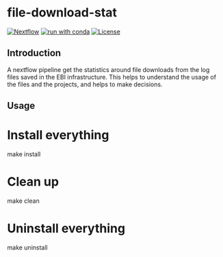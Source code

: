 # file-download-stat

[![Nextflow](https://img.shields.io/badge/nextflow%20DSL2-%E2%89%A522.10.6-23aa62.svg)](https://www.nextflow.io/)
[![run with conda](https://img.shields.io/badge/run%20with-conda-3EB049?labelColor=000000&logo=anaconda)](https://docs.conda.io/en/latest/)
[![License](https://img.shields.io/badge/License-Apache_2.0-blue.svg)](https://opensource.org/licenses/Apache-2.0)


[//]: # ([![run with singularity]&#40;https://img.shields.io/badge/run%20with-singularity-1d355c.svg?labelColor=000000&#41;]&#40;https://sylabs.io/docs/&#41;)

## Introduction

A nextflow pipeline get the statistics around file downloads from the log files saved in the EBI infrastructure.
This helps to understand the usage of the files and the projects, and helps to make decisions.


## Usage

# Install everything
make install

# Clean up
make clean

# Uninstall everything
make uninstall
